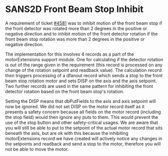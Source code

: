 # SANS2D Front Beam Stop Inhibit

A requirement of ticket [#4581](https://github.com/ISISComputingGroup/IBEX/issues/4581) was to inhibit motion of the front beam stop if the front detector was rotated more than 2 degrees in the positive or negative direction and to inhibit motion of the front detector rotation if the front beam stop rotation was more than 2 degrees in the positive or negative direction.

The implementation for this involves 4 records as a part of the motorExtensions support module. One for calculating if the detector rotation is out of the range given in the requirement (this record is processed on any change of the rotation setpoint and readback value). The calculation record then triggers processing of a dfanout record which sends a stop to the front beam stop rotation motor and sets DISP on the axis and the axis setpoint. Two further records are used in the same pattern for inhibiting the front detector rotation based on the front beam stop's rotation.

Setting the DISP means that dbPutFields to the axis and axis setpoint will now be ignored. We did not set DISP on the motor record itself as it presents a safety concern because all fields on the motor record (including the stop field) would then ignore any puts to them. This would prevent the use of the stop button and other safety-critical usages. We are aware that you will still be able to put to the setpoint of the actual motor record that sits beneath the axis, but are ok with this because the inhibiting motorExtensions record we have created will actively notice any changes in the setpoints and readback and send a stop to the motor, therefore you will not be able to move the motor.
